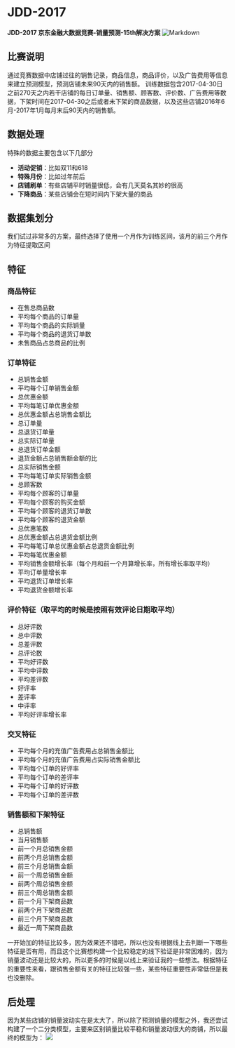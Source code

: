 # JDD-2017
**JDD-2017 京东金融大数据竞赛-销量预测-15th解决方案**
![Markdown](http://i2.bvimg.com/620746/68825dc4d75e71fcs.png)

## 比赛说明
通过竞赛数据中店铺过往的销售记录，商品信息，商品评价，以及广告费用等信息来建立预测模型，预测店铺未来90天内的销售额。
训练数据包含2017-04-30日之前270天之内若干店铺的每日订单量、销售额、顾客数、评价数、广告费用等数据，下架时间在2017-04-30之后或者未下架的商品数据，以及这些店铺2016年6月-2017年1月每月末后90天内的销售额。

## 数据处理
特殊的数据主要包含以下几部分

+ **活动促销**：比如双11和618
+ **特殊月份**：比如过年前后
+ **店铺刷单**：有些店铺平时销量很低，会有几天莫名其妙的很高
+ **下降商品**：某些店铺会在短时间内下架大量的商品

## 数据集划分
我们试过非常多的方案，最终选择了使用一个月作为训练区间，该月的前三个月作为特征提取区间

## 特征

### 商品特征
+ 在售总商品数
+ 平均每个商品的订单量
+ 平均每个商品的实际销量
+ 平均每个商品的退货订单数
+ 未售商品占总商品的比例

### 订单特征
+ 总销售金额
+ 平均每个订单销售金额
+ 总优惠金额
+ 平均每笔订单优惠金额
+ 总优惠金额占总销售金额比
+ 总订单量
+ 总退货订单量
+ 总实际订单量
+ 总退货订单金额
+ 退货金额占总销售额金额的比
+ 总实际销售金额
+ 平均每笔订单实际销售金额
+ 总顾客数
+ 平均每个顾客的订单量
+ 平均每个顾客的购买金额
+ 平均每个顾客的退货订单数
+ 平均每个顾客的退货金额
+ 总优惠笔数
+ 总优惠金额占总退货金额比例
+ 平均每笔订单总优惠金额占总退货金额比例
+ 平均每笔优惠金额
+ 平均销售金额增长率（每个月和前一个月算增长率，所有增长率取平均）
+ 平均订单量增长率
+ 平均退货订单增长率
+ 平均退货金额增长率

### 评价特征（取平均的时候是按照有效评论日期取平均）
+ 总好评数
+ 总中评数
+ 总差评数
+ 总评论数
+ 平均好评数
+ 平均中评数
+ 平均差评数
+ 好评率
+ 差评率
+ 中评率
+ 平均好评率增长率

### 交叉特征
+ 平均每个月的充值广告费用占总销售金额比
+ 平均每个月的充值广告费用占实际销售金额比
+ 平均每个订单的好评率
+ 平均每个订单的差评率
+ 平均每个订单的好评数
+ 平均每个订单的差评数

### 销售额和下架特征
+ 总销售额
+ 当月销售额
+ 前一个月总销售金额
+ 前两个月总销售金额
+ 前三个月总销售金额
+ 前一个周总销售金额
+ 前两个周总销售金额
+ 前三个周总销售金额
+ 前一个月下架商品数
+ 前两个月下架商品数
+ 前三个月下架商品数
+ 最近一周下架商品数

一开始加的特征比较多，因为效果还不错吧，所以也没有根据线上去判断一下哪些特征是否有用，而且这个比赛想构建一个比较稳定的线下验证是非常困难的，因为销量波动还是比较大的，所以更多的时候是以线上来验证我的一些想法。根据特征的重要性来看，跟销售金额有关的特征比较强一些，某些特征重要性非常低但是我也没删除。

## 后处理

因为某些店铺的销量波动实在是太大了，所以除了预测销量的模型之外，我还尝试构建了一个二分类模型，主要来区别销量比较平稳和销量波动很大的商铺，所以最终的模型为：
![](![Markdown](http://i2.bvimg.com/620746/1b1eaf565bb477cas.png))










